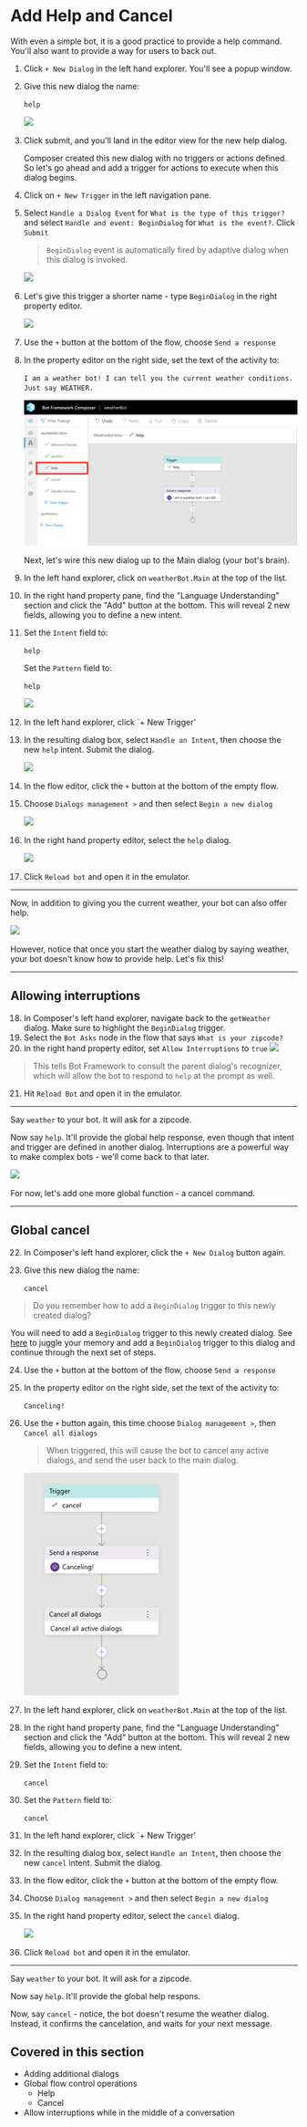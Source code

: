 # Add Help and Cancel

With even a simple bot, it is a good practice to provide a help command. You'll also want to provide a way for users to back out. 

1. Click `+ New Dialog` in the left hand explorer. You'll see a popup window.
2. Give this new dialog the name:

      `help`

   ![](./assets/04/help-dialog.png)

3. Click submit, and you'll land in the editor view for the new help dialog. 

   <a name="create-begin-dialog-trigger"></a>

   Composer created this new dialog with no triggers or actions defined. So let's go ahead and add a trigger for actions to execute when this dialog begins. 
4. Click on `+ New Trigger` in the left navigation pane. 
5. Select `Handle a Dialog Event` for `What is the type of this trigger?` and select `Handle and event: BeginDialog` for `What is the event?`. Click `Submit` 

   > `BeginDialog` event is automatically fired by adaptive dialog when this dialog is invoked.

   ![](./assets/02/begin-dialog-trigger.png)

6. Let's give this trigger a shorter name - type `BeginDialog` in the right property editor. 

   ![](./assets/02/begindialog-trigger.png) 

7. Use the `+` button at the bottom of the flow, choose `Send a response`
8. In the property editor on the right side, set the text of the activity to:

      `I am a weather bot! I can tell you the current weather conditions. Just say WEATHER.`

   ![](./assets/04/help.png)

   Next, let's wire this new dialog up to the Main dialog (your bot's brain).

9. In the left hand explorer, click on `weatherBot.Main` at the top of the list.
10. In the right hand property pane, find the "Language Understanding" section and click the "Add" button at the bottom. This will reveal 2 new fields, allowing you to define a new intent.
11. Set the `Intent` field to:

      `help`

      Set the `Pattern` field to: 

      `help`

      ![](./assets/04/help-intent.png)

12. In the left hand explorer, click `+ New Trigger'
13. In the resulting dialog box, select `Handle an Intent`, then choose the new `help` intent. Submit the dialog.

     ![](./assets/04/new-trigger.png) 

14. In the flow editor, click the `+` button at the bottom of the empty flow.
15. Choose `Dialogs management >` and then select `Begin a new dialog`

      ![](./assets/04/help-trigger-flow.png)

16. In the right hand property editor, select the `help` dialog.

      ![](./assets/04/help-props.png)

17. Click `Reload bot` and open it in the emulator.

----

Now, in addition to giving you the current weather, your bot can also offer help.

![](./assets/04/basic-help.gif)

However, notice that once you start the weather dialog by saying weather, your bot doesn't know how to provide help. Let's fix this!


---

## Allowing interruptions

18. In Composer's left hand explorer, navigate back to the `getWeather` dialog. Make sure to highlight the `BeginDialog` trigger.
19. Select the `Bot Asks` node in the flow that says `What is your zipcode?`
20. In the right hand property editor, set `Allow Interruptions` to `true`
   ![](./assets/04/interrupts.png)

   > This tells Bot Framework to consult the parent dialog's recognizer, which will allow the bot to respond to `help` at the prompt as well.

21. Hit `Reload Bot` and open it in the emulator.

---

Say `weather` to your bot.  It will ask for a zipcode.

Now say `help`. It'll provide the global help response, even though that intent and trigger are defined in another dialog. Interruptions are a powerful way to make complex bots - we'll come back to that later.

![](./assets/04/better-help.gif)

For now, let's add one more global function - a cancel command.

---

## Global cancel

22. In Composer's left hand explorer, click the `+ New Dialog` button again. 
23. Give this new dialog the name:

      `cancel`

   > Do you remember how to add a `BeginDialog` trigger to this newly created dialog? 

   You will need to add a `BeginDialog` trigger to this newly created dialog. See [here](#create-begin-dialog-trigger) to juggle your memory and add a `BeginDialog` trigger to this dialog and continue through the next set of steps.

24. Use the `+` button at the bottom of the flow, choose `Send a response`
25. In the property editor on the right side, set the text of the activity to:

      `Canceling!`

26. Use the `+` button again, this time choose `Dialog management >`, then `Cancel all dialogs`

      > When triggered, this will cause the bot to cancel any active dialogs, and send the user back to the main dialog.

      ![](./assets/04/cancel-flow.png) 

27. In the left hand explorer, click on `weatherBot.Main` at the top of the list.
28. In the right hand property pane, find the "Language Understanding" section and click the "Add" button at the bottom. This will reveal 2 new fields, allowing you to define a new intent.
29. Set the `Intent` field to:

      `cancel`

30. Set the `Pattern` field to:

      `cancel`

31. In the left hand explorer, click `+ New Trigger'
32. In the resulting dialog box, select `Handle an Intent`, then choose the new `cancel` intent. Submit the dialog.
33. In the flow editor, click the `+` button at the bottom of the empty flow.
34. Choose `Dialog management >` and then select `Begin a new dialog`
35. In the right hand property editor, select the `cancel` dialog.

      ![](./assets/04/cancel-trigger.png) 

36. Click `Reload bot` and open it in the emulator.

---

Say `weather` to your bot.  It will ask for a zipcode.

Now say `help`. It'll provide the global help respons.

Now, say `cancel` - notice, the bot doesn't resume the weather dialog. Instead, it confirms the cancelation, and waits for your next message.


## Covered in this section
- Adding additional dialogs
- Global flow control operations
    - Help
    - Cancel
- Allow interruptions while in the middle of a conversation
